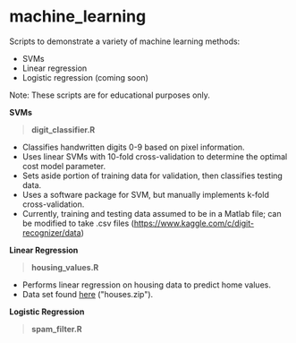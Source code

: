 # machine_learning
Scripts to demonstrate a variety of machine learning methods:
  - SVMs
  - Linear regression 
  - Logistic regression (coming soon)

Note:  These scripts are for educational purposes only.

**SVMs**
> **digit_classifier.R**

- Classifies handwritten digits 0-9 based on pixel information.
- Uses linear SVMs with 10-fold cross-validation to determine the optimal cost model parameter. 
- Sets aside portion of training data for validation, then classifies testing data.
- Uses a software package for SVM, but manually implements k-fold cross-validation.
- Currently, training and testing data assumed to be in a Matlab file; can be modified to take .csv files (https://www.kaggle.com/c/digit-recognizer/data)

**Linear Regression**  
> **housing_values.R**

- Performs linear regression on housing data to predict home values.
- Data set found [here](http://lib.stat.cmu.edu/datasets/) ("houses.zip").


**Logistic Regression**
> **spam_filter.R**
